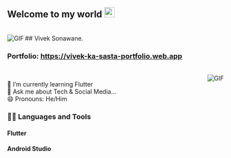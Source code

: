 ## Welcome to my world <img src="https://github.com/TheDudeThatCode/TheDudeThatCode/blob/master/Assets/Earth.gif" width="24px">
<br />
<img align="left" alt="GIF" src="https://github.com/viralvaghela/viralvaghela/blob/master/Hello.gif">  
## Vivek Sonawane.
<br />

### Portfolio: https://vivek-ka-sasta-portfolio.web.app
<br />
  <img align="right" alt="GIF" src="https://media.giphy.com/media/836HiJc7pgzy8iNXCn/giphy.gif" />

🌱 I’m currently learning Flutter <br />
💬 Ask me about Tech & Social Media... <br />
😄 Pronouns: He/Him

### 👨‍💻 Languages and Tools

#### Flutter
#### Android Studio


<!--
**sonawane-vivek/sonawane-vivek** is a ✨ _special_ ✨ repository because its `README.md` (this file) appears on your GitHub profile.

Here are some ideas to get you started:

- 🔭 I’m currently working on ...
- 🌱 I’m currently learning Flutter...
- 👯 I’m looking to collaborate on ...
- 🤔 I’m looking for help with ...
- 💬 Ask me about ...
- 📫 How to reach me: ...
- 😄 Pronouns: ...
- ⚡ Fun fact: ...
-->
